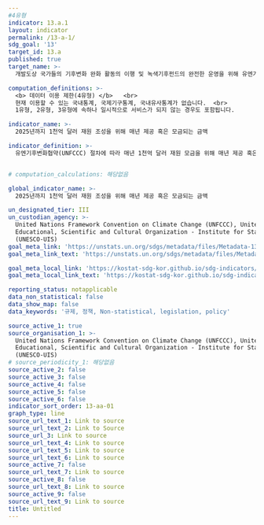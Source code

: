 ```yaml
---
#4유형
indicator: 13.a.1
layout: indicator
permalink: /13-a-1/
sdg_goal: '13'
target_id: 13.a
published: true
target_name: >-
  개발도상 국가들의 기후변화 완화 활동의 이행 및 녹색기후펀드의 완전한 운영을 위해 유엔기후변화협약 상의 선진국들의 공약인 연간 $1000억 동원 즉각 이행

computation_definitions: >-
  <b> 데이터 이용 제한(4유형) </b>   <br>
  현재 이용할 수 있는 국내통계, 국제기구통계, 국내유사통계가 없습니다.  <br> 
  1유형, 2유형, 3유형에 속하나 일시적으로 서비스가 되지 않는 경우도 포함됩니다.

indicator_name: >-
  2025년까지 1천억 달러 재원 조성을 위해 매년 제공 혹은 모금되는 금액

indicator_definition: >-
  유엔기후변화협약(UNFCCC) 절차에 따라 매년 1천억 달러 재원 모금을 위해 매년 제공 혹은 모금되는 금액


# computation_calculations: 해당없음

global_indicator_name: >-
  2025년까지 1천억 달러 재원 조성을 위해 매년 제공 혹은 모금되는 금액

un_designated_tier: III
un_custodian_agency: >-
  United Nations Framework Convention on Climate Change (UNFCCC), United Nations
  Educational, Scientific and Cultural Organization - Institute for Statistics
  (UNESCO-UIS)
goal_meta_link: 'https://unstats.un.org/sdgs/metadata/files/Metadata-13-0a-01.pdf'
goal_meta_link_text: 'https://unstats.un.org/sdgs/metadata/files/Metadata-13-0a-01.pdf'

goal_meta_local_link: 'https://kostat-sdg-kor.github.io/sdg-indicators/public/data/Metadata-13-0a-01_KOR.pdf'
goal_meta_local_link_text: 'https://kostat-sdg-kor.github.io/sdg-indicators/public/data/Metadata-13-0a-01_KOR.pdf'

reporting_status: notapplicable
data_non_statistical: false
data_show_map: false
data_keywords: '규제, 정책, Non-statistical, legislation, policy'

source_active_1: true
source_organisation_1: >-
  United Nations Framework Convention on Climate Change (UNFCCC), United Nations
  Educational, Scientific and Cultural Organization - Institute for Statistics
  (UNESCO-UIS)
# source_periodicity_1: 해당없음
source_active_2: false
source_active_3: false
source_active_4: false
source_active_5: false
source_active_6: false
indicator_sort_order: 13-aa-01
graph_type: line
source_url_text_1: Link to source
source_url_text_2: Link to Source
source_url_3: Link to source
source_url_text_4: Link to source
source_url_text_5: Link to source
source_url_text_6: Link to source
source_active_7: false
source_url_text_7: Link to source
source_active_8: false
source_url_text_8: Link to source
source_active_9: false
source_url_text_9: Link to source
title: Untitled
---
```

